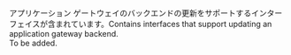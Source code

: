 <Namespace Name="Microsoft.Azure.Management.Network.Fluent.ApplicationGatewayBackend.Update">
  <Docs>
    <summary><span data-ttu-id="b5890-101">アプリケーション ゲートウェイのバックエンドの更新をサポートするインターフェイスが含まれています。</span><span class="sxs-lookup"><span data-stu-id="b5890-101">Contains interfaces that support updating an application gateway backend.</span></span></summary> 
    <remarks>To be added.</remarks>
  </Docs>
</Namespace>
